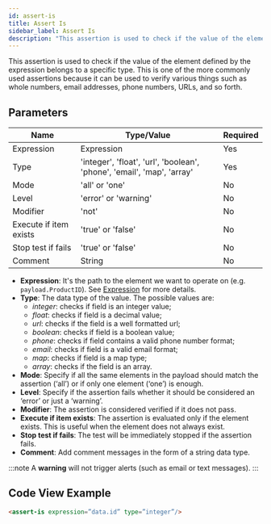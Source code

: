 ```yaml
---
id: assert-is
title: Assert Is
sidebar_label: Assert Is 
description: "This assertion is used to check if the value of the element defined by the expression belongs to a specific type."
---
```


This assertion is used to check if the value of the element defined by the expression belongs to a specific type. This is one of the more commonly used assertions because it can be used to verify various things such as whole numbers, email addresses, phone numbers, URLs, and so forth.

## Parameters

| **Name** | **Type/Value** | **Required** |
| --- | --- | --- |
| Expression | Expression | Yes |
| Type | 'integer', 'float', 'url', 'boolean', 'phone', 'email', 'map', 'array' | Yes |
| Mode | 'all' or 'one' | No |
| Level | 'error' or 'warning' | No |
| Modifier | 'not' | No |
| Execute if item exists | 'true' or 'false' | No |
| Stop test if fails | 'true' or 'false' | No |
| Comment | String | No |

* __Expression__: It's the path to the element we want to operate on (e.g. `payload.ProductID`). See [Expression](https://apifortress.com/doc/expression/) for more details.
* __Type__: The data type of the value. The possible values are: 
    * _integer_: checks if field is an integer value; 
    * _float_: checks if field is a decimal value; 
    * _url_: checks if the field is a well formatted url; 
    * _boolean_: checks if field is a boolean value; 
    * _phone_: checks if field contains a valid phone number format; 
    * _email_: checks if field is a valid email format; 
    * _map_: checks if field is a map type; 
    * _array_: checks if the field is an array.
* __Mode__: Specify if all the same elements in the payload should match the assertion (‘all’) or if only one element (‘one’) is enough.
* __Level__: Specify if the assertion fails whether it should be considered an ‘error’ or just a ‘warning’.
* __Modifier__: The assertion is considered verified if it does not pass.
* __Execute if item exists__: The assertion is evaluated only if the element exists. This is useful when the element does not always exist.
* __Stop test if fails__: The test will be immediately stopped if the assertion fails.
* __Comment__: Add comment messages in the form of a string data type.

:::note
A **warning** will not trigger alerts (such as email or text messages). 
:::

## Code View Example

```html
<assert-is expression=”data.id” type=”integer”/>
```